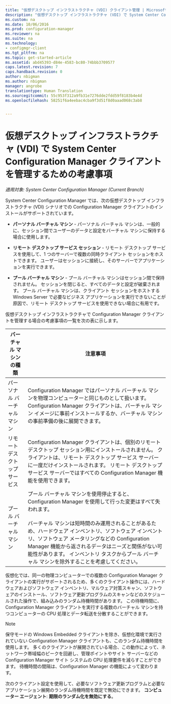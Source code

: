 ```yaml
---
title: "仮想デスクトップ インフラストラクチャ (VDI) クライアント管理 | Microsoft Docs "
description: "仮想デスクトップ インフラストラクチャ (VDI) で System Center Configuration Manager クライアントを管理します。"
ms.custom: na
ms.date: 10/06/2016
ms.prod: configuration-manager
ms.reviewer: na
ms.suite: na
ms.technology:
- configmgr-client
ms.tgt_pltfrm: na
ms.topic: get-started-article
ms.assetid: abd45393-d84e-4583-bc80-74bbb3709577
caps.latest.revision: 7
caps.handback.revision: 0
author: nbigman
ms.author: nbigman
manager: angrobe
translationtype: Human Translation
ms.sourcegitcommit: 55c953f312a9fb31e7276dde2fdd59f8183b4e4d
ms.openlocfilehash: 58251f6a4eebac4cba9f3d51f8d0aaad068c3ab8


---
```

# <a name="considerations-for-managing-system-center-configuration-manager-clients--in-a-virtual-desktop-infrastructure-vdi"></a>仮想デスクトップ インフラストラクチャ (VDI) で System Center Configuration Manager クライアントを管理するための考慮事項

*適用対象: System Center Configuration Manager (Current Branch)*

System Center Configuration Manager では、次の仮想デスクトップ インフラストラクチャ (VDI) シナリオでの Configuration Manager クライアントのインストールがサポートされています。  

-   **パーソナル バーチャル マシン** - パーソナル バーチャル マシンは、一般的に、セッション間でユーザーのデータと設定をバーチャル マシンに保持する場合に使用します。  

-   **リモート デスクトップ サービス セッション** - リモート デスクトップ サービスを使用して、1 つのサーバーで複数の同時クライアント セッションをホストできます。 ユーザーはセッションに接続し、そのサーバーでアプリケーションを実行できます。  

-   **プール バーチャル マシン** - プール バーチャル マシンはセッション間で保持されません。 セッションを閉じると、すべてのデータと設定が破棄されます。 プール バーチャル マシンは、クライアント セッションをホストする Windows Server で必要なビジネス アプリケーションを実行できないことが原因で、リモート デスクトップ サービスを使用できない場合に有用です。  

 仮想デスクトップ インフラストラクチャで Configuration Manager クライアントを管理する場合の考慮事項の一覧を次の表に示します。  

|バーチャル マシンの種類|注意事項|  
|--------------------------|--------------------|  
|パーソナル バーチャル マシン|Configuration Manager ではパーソナル バーチャル マシンを物理コンピューターと同じものとして扱います。 Configuration Manager クライアントは、バーチャル マシン イメージに事前インストールするか、バーチャル マシンの事前準備の後に展開できます。|  
|リモート デスクトップ サービス|Configuration Manager クライアントは、個別のリモート デスクトップ セッション用にインストールされません。 クライアントは、リモート デスクトップ サービス サーバーに一度だけインストールされます。 リモート デスクトップ サービス サーバーではすべての Configuration Manager 機能を使用できます。|  
|プール バーチャル マシン|プール バーチャル マシンを使用停止すると、Configuration Manager を使用して行った変更はすべて失われます。<br /><br /> バーチャル マシンは短時間のみ運用されることがあるため、ハードウェア インベントリ、ソフトウェア インベントリ、ソフトウェア メータリングなどの Configuration Manager 機能から返されるデータはニーズと関係がない可能性があります。 インベントリ タスクからプール バーチャル マシンを除外することを考慮してください。|  

 仮想化では、同一の物理コンピューターでの複数の Configuration Manager クライアントの実行がサポートされるため、多くのクライアント操作には、ハードウェアおよびソフトウェア インベントリ、マルウェア対策スキャン、ソフトウェアのインストール、ソフトウェア更新プログラムのスキャンなどのスケジュールされた操作で、組み込みのランダム待機時間があります。 この待機時間に、Configuration Manager クライアントを実行する複数のバーチャル マシンを持つコンピューターの CPU 処理とデータ転送を分散することができます。  

> [!NOTE]  
>  保守モードの Windows Embedded クライアントを除き、仮想化環境で実行されていない Configuration Manager クライアントも、このランダム待機時間を使用します。 多くのクライアントが展開されている場合、この動作によって、ネットワーク帯域幅のピークを回避し、管理ポイントやサイト サーバーなどの Configuration Manager サイト システムの CPU 処理要件を減らすことができます。 待機時間の間隔は、Configuration Manager の機能によって変わります。  
>   
>  次のクライアント設定を使用して、必要なソフトウェア更新プログラムと必要なアプリケーション展開のランダム待機時間を既定で無効にできます。 **コンピューター エージェント**: **期限のランダム化を無効にする**。



<!--HONumber=Dec16_HO3-->


